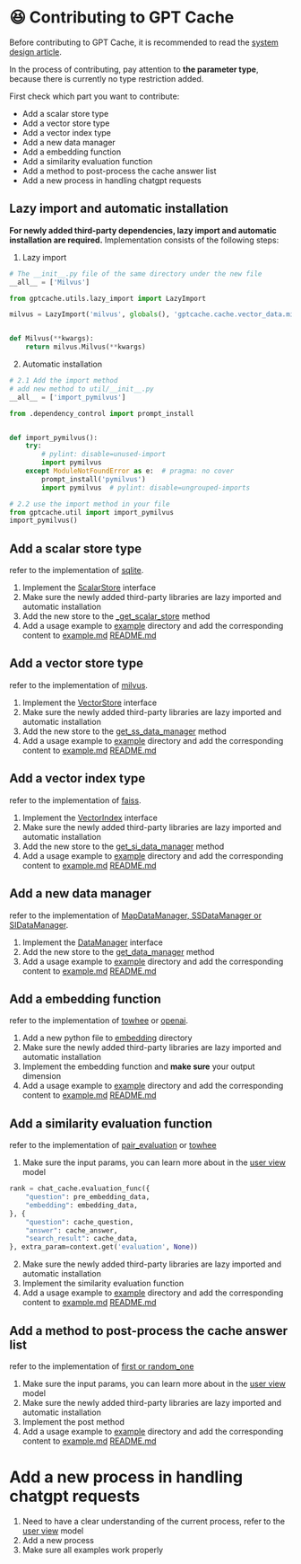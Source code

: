 # 😆 Contributing to GPT Cache

Before contributing to GPT Cache, it is recommended to read the [system design article](./system.md).

In the process of contributing, pay attention to **the parameter type**, because there is currently no type restriction added.

First check which part you want to contribute:
- Add a scalar store type
- Add a vector store type
- Add a vector index type
- Add a new data manager
- Add a embedding function
- Add a similarity evaluation function
- Add a method to post-process the cache answer list
- Add a new process in handling chatgpt requests

## Lazy import and automatic installation

**For newly added third-party dependencies, lazy import and automatic installation are required.** Implementation consists of the following steps:
1. Lazy import
```python
# The __init__.py file of the same directory under the new file
__all__ = ['Milvus']

from gptcache.utils.lazy_import import LazyImport

milvus = LazyImport('milvus', globals(), 'gptcache.cache.vector_data.milvus')


def Milvus(**kwargs):
    return milvus.Milvus(**kwargs)
```
2. Automatic installation
```python
# 2.1 Add the import method
# add new method to util/__init__.py
__all__ = ['import_pymilvus']

from .dependency_control import prompt_install


def import_pymilvus():
    try:
        # pylint: disable=unused-import
        import pymilvus
    except ModuleNotFoundError as e:  # pragma: no cover
        prompt_install('pymilvus')
        import pymilvus  # pylint: disable=ungrouped-imports

# 2.2 use the import method in your file
from gptcache.util import import_pymilvus
import_pymilvus()
```

## Add a scalar store type

refer to the implementation of [sqlite](https://github.com/zilliztech/GPTCache/blob/main/gptcache/cache/scalar_data/sqllite3.py).

1. Implement the [ScalarStore](https://github.com/zilliztech/GPTCache/blob/main/gptcache/cache/scalar_data/scalar_store.py) interface
2. Make sure the newly added third-party libraries are lazy imported and automatic installation
4. Add the new store to the [_get_scalar_store](https://github.com/zilliztech/GPTCache/blob/main/gptcache/cache/factory.py) method
5. Add a usage example to [example](https://github.com/zilliztech/GPTCache/blob/main/examples) directory and add the corresponding content to [example.md](https://github.com/zilliztech/GPTCache/blob/main/examples/example.md) [README.md](https://github.com/zilliztech/GPTCache/blob/main/README.md)

## Add a vector store type

refer to the implementation of [milvus](https://github.com/zilliztech/GPTCache/blob/main/gptcache/cache/vector_data/milvus.py).

1. Implement the [VectorStore](https://github.com/zilliztech/GPTCache/blob/main/gptcache/cache/vector_data/vector_store.py) interface
2. Make sure the newly added third-party libraries are lazy imported and automatic installation
3. Add the new store to the [get_ss_data_manager](https://github.com/zilliztech/GPTCache/blob/main/gptcache/cache/factory.py) method
4. Add a usage example to [example](https://github.com/zilliztech/GPTCache/blob/main/examples) directory and add the corresponding content to [example.md](https://github.com/zilliztech/GPTCache/blob/main/examples/example.md) [README.md](https://github.com/zilliztech/GPTCache/blob/main/README.md)

## Add a vector index type

refer to the implementation of [faiss](https://github.com/zilliztech/GPTCache/blob/main/gptcache/cache/vector_data/faiss.py).

1. Implement the [VectorIndex](https://github.com/zilliztech/GPTCache/blob/main/gptcache/cache/vector_data/vector_index.py) interface
2. Make sure the newly added third-party libraries are lazy imported and automatic installation
3. Add the new store to the [get_si_data_manager](https://github.com/zilliztech/GPTCache/blob/main/gptcache/cache/factory.py) method
4. Add a usage example to [example](https://github.com/zilliztech/GPTCache/blob/main/examples) directory and add the corresponding content to [example.md](https://github.com/zilliztech/GPTCache/blob/main/examples/example.md) [README.md](https://github.com/zilliztech/GPTCache/blob/main/README.md)

## Add a new data manager

refer to the implementation of [MapDataManager, SSDataManager or SIDataManager](https://github.com/zilliztech/GPTCache/blob/main/gptcache/cache/data_manager.py).

1. Implement the [DataManager](https://github.com/zilliztech/GPTCache/blob/main/gptcache/cache/data_manager.py) interface
2. Add the new store to the [get_data_manager](https://github.com/zilliztech/GPTCache/blob/main/gptcache/cache/factory.py) method
3. Add a usage example to [example](https://github.com/zilliztech/GPTCache/blob/main/examples) directory and add the corresponding content to [example.md](https://github.com/zilliztech/GPTCache/blob/main/examples/example.md) [README.md](https://github.com/zilliztech/GPTCache/blob/main/README.md)

## Add a embedding function

refer to the implementation of [towhee](https://github.com/zilliztech/GPTCache/blob/main/gptcache/embedding/towhee.py) or [openai](https://github.com/zilliztech/GPTCache/blob/main/gptcache/embedding/openai.py).

1. Add a new python file to [embedding](https://github.com/zilliztech/GPTCache/blob/main/gptcache/embedding) directory
2. Make sure the newly added third-party libraries are lazy imported and automatic installation
3. Implement the embedding function and **make sure** your output dimension
4. Add a usage example to [example](https://github.com/zilliztech/GPTCache/blob/main/examples) directory and add the corresponding content to [example.md](https://github.com/zilliztech/GPTCache/blob/main/examples/example.md) [README.md](https://github.com/zilliztech/GPTCache/blob/main/README.md)

## Add a similarity evaluation function

refer to the implementation of [pair_evaluation](https://github.com/zilliztech/GPTCache/blob/main/gptcache/similarity_evaluation/simple.py) or [towhee](https://github.com/zilliztech/GPTCache/blob/main/gptcache/similarity_evaluation/towhee.py)

1. Make sure the input params, you can learn more about in the [user view](https://github.com/zilliztech/GPTCache/blob/main/gptcache/adapter/openai.py) model
```python
rank = chat_cache.evaluation_func({
    "question": pre_embedding_data,
    "embedding": embedding_data,
}, {
    "question": cache_question,
    "answer": cache_answer,
    "search_result": cache_data,
}, extra_param=context.get('evaluation', None))
```
2. Make sure the newly added third-party libraries are lazy imported and automatic installation
3. Implement the similarity evaluation function
4. Add a usage example to [example](https://github.com/zilliztech/GPTCache/blob/main/examples) directory and add the corresponding content to [example.md](https://github.com/zilliztech/GPTCache/blob/main/examples/example.md) [README.md](https://github.com/zilliztech/GPTCache/blob/main/README.md)

## Add a method to post-process the cache answer list

refer to the implementation of [first or random_one](https://github.com/zilliztech/GPTCache/blob/main/gptcache/processor/post.py)

1. Make sure the input params, you can learn more about in the [user view](https://github.com/zilliztech/GPTCache/blob/main/gptcache/adapter/openai.py) model
2. Make sure the newly added third-party libraries are lazy imported and automatic installation
3. Implement the post method
4. Add a usage example to [example](https://github.com/zilliztech/GPTCache/blob/main/examples) directory and add the corresponding content to [example.md](https://github.com/zilliztech/GPTCache/blob/main/examples/example.md) [README.md](https://github.com/zilliztech/GPTCache/blob/main/README.md)

# Add a new process in handling chatgpt requests

1. Need to have a clear understanding of the current process, refer to the [user view](https://github.com/zilliztech/GPTCache/blob/main/gptcache/adapter/openai.py) model
2. Add a new process
3. Make sure all examples work properly
